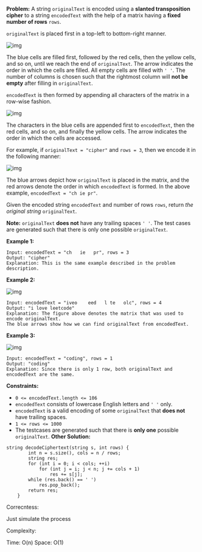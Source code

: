 **Problem:**
A string `originalText` is encoded using a **slanted transposition cipher** to a string `encodedText` with the help of a matrix having a **fixed number of rows** `rows`.

`originalText` is placed first in a top-left to bottom-right manner.

![img](https://assets.leetcode.com/uploads/2021/11/07/exa11.png)

The blue cells are filled first, followed by the red cells, then the yellow cells, and so on, until we reach the end of `originalText`. The arrow indicates the order in which the cells are filled. All empty cells are filled with `' '`. The number of columns is chosen such that the rightmost column will **not be empty** after filling in `originalText`.

`encodedText` is then formed by appending all characters of the matrix in a row-wise fashion.

![img](https://assets.leetcode.com/uploads/2021/11/07/exa12.png)

The characters in the blue cells are appended first to `encodedText`, then the red cells, and so on, and finally the yellow cells. The arrow indicates the order in which the cells are accessed.

For example, if `originalText = "cipher"` and `rows = 3`, then we encode it in the following manner:

![img](https://assets.leetcode.com/uploads/2021/10/25/desc2.png)

The blue arrows depict how `originalText` is placed in the matrix, and the red arrows denote the order in which `encodedText` is formed. In the above example, `encodedText = "ch ie pr"`.

Given the encoded string `encodedText` and number of rows `rows`, return *the original string* `originalText`.

**Note:** `originalText` **does not** have any trailing spaces `' '`. The test cases are generated such that there is only one possible `originalText`.

 

**Example 1:**

```
Input: encodedText = "ch   ie   pr", rows = 3
Output: "cipher"
Explanation: This is the same example described in the problem description.
```

**Example 2:**

![img](https://assets.leetcode.com/uploads/2021/10/26/exam1.png)

```
Input: encodedText = "iveo    eed   l te   olc", rows = 4
Output: "i love leetcode"
Explanation: The figure above denotes the matrix that was used to encode originalText. 
The blue arrows show how we can find originalText from encodedText.
```

**Example 3:**

![img](https://assets.leetcode.com/uploads/2021/10/26/eg2.png)

```
Input: encodedText = "coding", rows = 1
Output: "coding"
Explanation: Since there is only 1 row, both originalText and encodedText are the same.
```

 

**Constraints:**

- `0 <= encodedText.length <= 106`
- `encodedText` consists of lowercase English letters and `' '` only.
- `encodedText` is a valid encoding of some `originalText` that **does not** have trailing spaces.
- `1 <= rows <= 1000`
- The testcases are generated such that there is **only one** possible `originalText`.
**Other Solution:**
```
string decodeCiphertext(string s, int rows) {
        int n = s.size(), cols = n / rows;
        string res;
        for (int i = 0; i < cols; ++i)
            for (int j = i; j < n; j += cols + 1)
                res += s[j];
        while (res.back() == ' ')
            res.pop_back();
        return res;
    }
```
Correcntess:

Just simulate the process

Complexity:

Time: O(n)
Space: O(1)